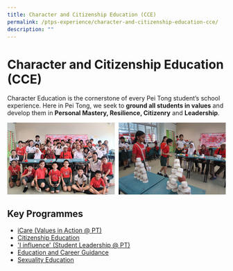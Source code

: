 ```yaml
---
title: Character and Citizenship Education (CCE)
permalink: /ptps-experience/character-and-citizenship-education-cce/
description: ""
---
```

# Character and Citizenship Education (CCE)

Character Education is the cornerstone of every Pei Tong student’s school experience. Here in Pei Tong, we seek to **ground all students in values** and develop them in **Personal Mastery, Resilience, Citizenry** and **Leadership**.

![](/images/PTPS%20Experience/CCE%201.png)

## Key Programmes


*   [iCare (Values in Action @ PT)](https://staging.dnwkm7pl2hkf8.amplifyapp.com/ptps-experience/character-and-citizenship-education-cce/icare-values-in-action-at-pt)
*   [Citizenship Education](https://staging.dnwkm7pl2hkf8.amplifyapp.com/ptps-experience/character-and-citizenship-education-cce/citizenship-education)
*   ['I influence' (Student Leadership @ PT)](https://staging.dnwkm7pl2hkf8.amplifyapp.com/ptps-experience/character-and-citizenship-education-cce/i-influence-student-leadership-at-pt)
*   [Education and Career Guidance](https://staging.dnwkm7pl2hkf8.amplifyapp.com/ptps-experience/character-and-citizenship-education-cce/education-and-career-guidance)
*   [Sexuality Education](https://staging.dnwkm7pl2hkf8.amplifyapp.com/parents-portal/sexuality-education)